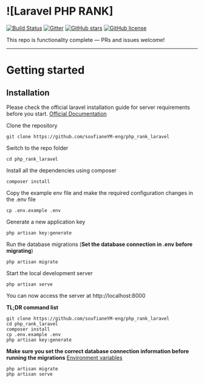 # ![Laravel PHP RANK]

[![Build Status](https://img.shields.io/travis/gothinkster/laravel-realworld-example-app/master.svg)](https://github.com/soufianeYM-eng) [![Gitter](https://img.shields.io/gitter/room/realworld-dev/laravel.svg)](https://github.com/soufianeYM-eng) [![GitHub stars](https://img.shields.io/github/stars/gothinkster/laravel-realworld-example-app.svg)](https://github.com/soufianeYM-eng) [![GitHub license](https://img.shields.io/github/license/gothinkster/laravel-realworld-example-app.svg)](https://github.com/soufianeYM-eng)


This repo is functionality complete — PRs and issues welcome!

----------

# Getting started

## Installation

Please check the official laravel installation guide for server requirements before you start. [Official Documentation](https://laravel.com/docs/9.x)


Clone the repository

    git clone https://github.com/soufianeYM-eng/php_rank_laravel

Switch to the repo folder

    cd php_rank_laravel

Install all the dependencies using composer

    composer install

Copy the example env file and make the required configuration changes in the .env file

    cp .env.example .env

Generate a new application key

    php artisan key:generate

Run the database migrations (**Set the database connection in .env before migrating**)

    php artisan migrate

Start the local development server

    php artisan serve

You can now access the server at http://localhost:8000

**TL;DR command list**

    git clone https://github.com/soufianeYM-eng/php_rank_laravel
    cd php_rank_laravel
    composer install
    cp .env.example .env
    php artisan key:generate
    
**Make sure you set the correct database connection information before running the migrations** [Environment variables](#environment-variables)

    php artisan migrate
    php artisan serve

